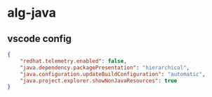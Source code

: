 # alg-java

## vscode config

```json
{
    "redhat.telemetry.enabled": false,
    "java.dependency.packagePresentation": "hierarchical",
    "java.configuration.updateBuildConfiguration": "automatic",
    "java.project.explorer.showNonJavaResources": true
}
```
